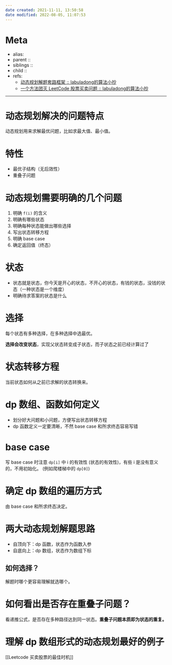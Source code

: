 ```yaml
---
date created: 2021-11-11, 13:50:58
date modified: 2022-08-05, 11:07:53
---
```


# Meta

- alias:
- parent ::
- siblings ::
- child ::
- refs: 
    - [动态规划解题套路框架 :: labuladong的算法小抄](https://labuladong.gitee.io/algo/1/7/)
    - [一个方法团灭 LeetCode 股票买卖问题 :: labuladong的算法小抄](https://labuladong.gitee.io/algo/1/13/)

---

# 动态规划解决的问题特点

动态规划用来求解最优问题，比如求最大值、最小值。

# 特性

- 最优子结构（无后效性）
- 重叠子问题

# 动态规划需要明确的几个问题

1. 明确 `f(i)` 的含义
2. 明确有哪些状态
3. 明确每种状态能做出哪些选择
4. 写出状态转移方程
5. 明确 base case
6. 确定返回值（终态）

# 状态

- 状态就是状态，你今天是开心的状态，不开心的状态，有钱的状态，没钱的状态（一种状态是一个维度）
- 明确待求答案的状态是什么

# 选择

每个状态有多种选择，在多种选择中选最优。

**选择会改变状态**，实现父状态转变成子状态，而子状态之前已经计算过了

# 状态转移方程

当前状态如何从之前已求解的状态转换来。

# dp 数组、函数如何定义

- 划分好大问题和小问题，方便写出状态转移方程
- dp 函数定义一定要清晰，不然 base case 和所求终态容易写错

# base case

写 base case 时注意 `dp[i]` 中 i 的有效性 (状态的有效性)，有些 i 是没有意义的，不用初始化。 (例如爬楼梯中的 `dp[0]`)

# 确定 dp 数组的遍历方式

由 base case 和所求终态决定。

# 两大动态规划解题思路

- 自顶向下：dp 函数，状态作为函数入参
- 自底向上：dp 数组，状态作为数组下标

## 如何选择？

解题时哪个更容易理解就选哪个。

# 如何看出是否存在重叠子问题？

看递推公式，是否存在多种路径达到同一状态。**重叠子问题本质即为状态的重复。**

# 理解 dp 数组形式的动态规划最好的例子

[[Leetcode 买卖股票的最佳时机]]
